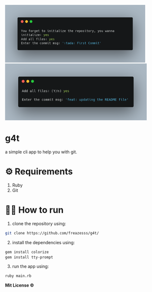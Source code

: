 
<p float="left">
  <img src=".github/screen_1.png" width="460" />
  <img src=".github/screen_2.png" width="465" /> 
</p>

# g4t

a simple cli app to help you with git.

# ⚙️ Requirements

1. Ruby
2. Git

# 🏃‍♂️ How to run

1. clone the repository using:

```zsh
git clone https://github.com/freazesss/g4t/
```

2. install the dependencies using:
```zsh
gem install colorize
gem install tty-prompt
```

3. run the app using:

```zsh
ruby main.rb
```

**Mit License ©**
